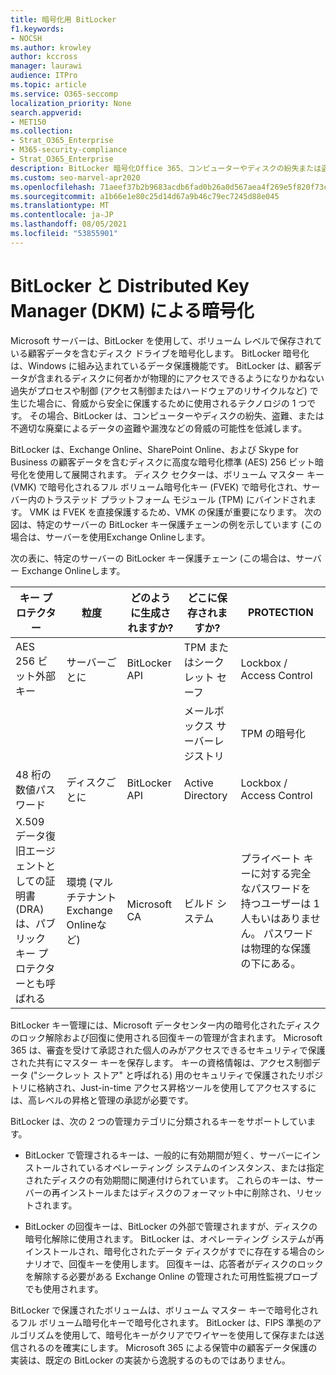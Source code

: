 ```yaml
---
title: 暗号化用 BitLocker
f1.keywords:
- NOCSH
ms.author: krowley
author: kccross
manager: laurawi
audience: ITPro
ms.topic: article
ms.service: O365-seccomp
localization_priority: None
search.appverid:
- MET150
ms.collection:
- Strat_O365_Enterprise
- M365-security-compliance
- Strat_O365_Enterprise
description: BitLocker 暗号化Office 365、コンピューターやディスクの紛失または盗難によるデータ盗難の可能性を減らす方法について説明します。
ms.custom: seo-marvel-apr2020
ms.openlocfilehash: 71aeef37b2b9683acdb6fad0b26a0d567aea4f269e5f820f73cf772b9c88efd9
ms.sourcegitcommit: a1b66e1e80c25d14d67a9b46c79ec7245d88e045
ms.translationtype: MT
ms.contentlocale: ja-JP
ms.lasthandoff: 08/05/2021
ms.locfileid: "53855901"
---
```

# <a name="bitlocker-and-distributed-key-manager-dkm-for-encryption"></a>BitLocker と Distributed Key Manager (DKM) による暗号化

Microsoft サーバーは、BitLocker を使用して、ボリューム レベルで保存されている顧客データを含むディスク ドライブを暗号化します。 BitLocker 暗号化は、Windows に組み込まれているデータ保護機能です。 BitLocker は、顧客データが含まれるディスクに何者かが物理的にアクセスできるようになりかねない過失がプロセスや制御 (アクセス制御またはハードウェアのリサイクルなど) で生じた場合に、脅威から安全に保護するために使用されるテクノロジの 1 つです。 その場合、BitLocker は、コンピューターやディスクの紛失、盗難、または不適切な廃棄によるデータの盗難や漏洩などの脅威の可能性を低減します。

BitLocker は、Exchange Online、SharePoint Online、および Skype for Business の顧客データを含むディスクに高度な暗号化標準 (AES) 256 ビット暗号化を使用して展開されます。 ディスク セクターは、ボリューム マスター キー (VMK) で暗号化されるフル ボリューム暗号化キー (FVEK) で暗号化され、サーバー内のトラステッド プラットフォーム モジュール (TPM) にバインドされます。 VMK は FVEK を直接保護するため、VMK の保護が重要になります。 次の図は、特定のサーバーの BitLocker キー保護チェーンの例を示しています (この場合は、サーバーを使用Exchange Onlineします。

次の表に、特定のサーバーの BitLocker キー保護チェーン (この場合は、サーバー Exchange Onlineします。

| キー プロテクター | 粒度 | どのように生成されますか? | どこに保存されますか? | PROTECTION |
|--------------------------------------------------------------------------------|-------------------------------------------------|----------------|-------------------------|--------------------------------------------------------------------------------------------------|
| AES 256 ビット外部キー | サーバーごとに | BitLocker API | TPM またはシークレット セーフ | Lockbox / Access Control |
|  |  |  | メールボックス サーバーレジストリ | TPM の暗号化 |
| 48 桁の数値パスワード | ディスクごとに | BitLocker API | Active Directory | Lockbox / Access Control |
| X.509 データ復旧エージェントとしての証明書 (DRA) は、パブリック キー プロテクターとも呼ばれる | 環境 (マルチテナントExchange Onlineなど) | Microsoft CA | ビルド システム | プライベート キーに対する完全なパスワードを持つユーザーは 1 人もいはありません。 パスワードは物理的な保護の下にある。 |


BitLocker キー管理には、Microsoft データセンター内の暗号化されたディスクのロック解除および回復に使用される回復キーの管理が含まれます。 Microsoft 365 は、審査を受けて承認された個人のみがアクセスできるセキュリティで保護された共有にマスター キーを保存します。 キーの資格情報は、アクセス制御データ ("シークレット ストア" と呼ばれる) 用のセキュリティで保護されたリポジトリに格納され、Just-in-time アクセス昇格ツールを使用してアクセスするには、高レベルの昇格と管理の承認が必要です。

BitLocker は、次の 2 つの管理カテゴリに分類されるキーをサポートしています。

- BitLocker で管理されるキーは、一般的に有効期間が短く、サーバーにインストールされているオペレーティング システムのインスタンス、または指定されたディスクの有効期間に関連付けられています。 これらのキーは、サーバーの再インストールまたはディスクのフォーマット中に削除され、リセットされます。

- BitLocker の回復キーは、BitLocker の外部で管理されますが、ディスクの暗号化解除に使用されます。 BitLocker は、オペレーティング システムが再インストールされ、暗号化されたデータ ディスクがすでに存在する場合のシナリオで、回復キーを使用します。 回復キーは、応答者がディスクのロックを解除する必要がある Exchange Online の管理された可用性監視プローブでも使用されます。

BitLocker で保護されたボリュームは、ボリューム マスター キーで暗号化されるフル ボリューム暗号化キーで暗号化されます。 BitLocker は、FIPS 準拠のアルゴリズムを使用して、暗号化キーがクリアでワイヤーを使用して保存または送信されるのを確実にします。 Microsoft 365 による保管中の顧客データ保護の実装は、既定の BitLocker の実装から逸脱するのものではありません。
